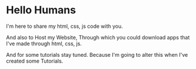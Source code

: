 # Hello Humans

I'm here to share my html, css, js code with you.


And also to Host my Website, Through which you could download apps that I've made through
html, css, js.

And for some tutorials stay tuned.
Because I'm going to alter this when I've created some Tutorials.